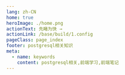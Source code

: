 ```yaml
---
lang: zh-CN
home: true
heroImage: ./home.png
actionText: 先睹为快 →
actionLink: /base/build/1.config
pageClass: page_index
footer: postgresql相关知识
meta:
  - name: keywords
    content: postgresql相关,前端学习,前端笔记
---
```


<template>
    <div class="cont">
        <div id="large-header" class="large-header"></div>
            <div class="features">
        <div class="feature">
          <h2>postgresql基础</h2> 
          <p>掌握postgresql相关基础知识</p>
        </div>
        <div class="feature">
          <h2>postgresql相关案例</h2> 
          <p>掌握一般项目中的配置、登录、权限认证、单元测试、国际化、富文本、上传下载等常见功能</p>
        </div>
        <div class="feature">
          <h2>postgresql应用场景</h2> 
          <p>组件设计思路，组件编写工作流搭建 从0编写复杂组件之异步级联组件 单元测试编写及组件的发布</p>
        </div>
        <div class="feature">
          <h2>postgresql相关优化</h2> 
          <p>postgresql优化预渲染、骨架屏、Nuxt.js服务端渲染 使用typescript构建postgresql应用 postgresql + postgresql实现postgresql的布署和持续集成</p>
        </div>
      </div>
    </div>
</template>
